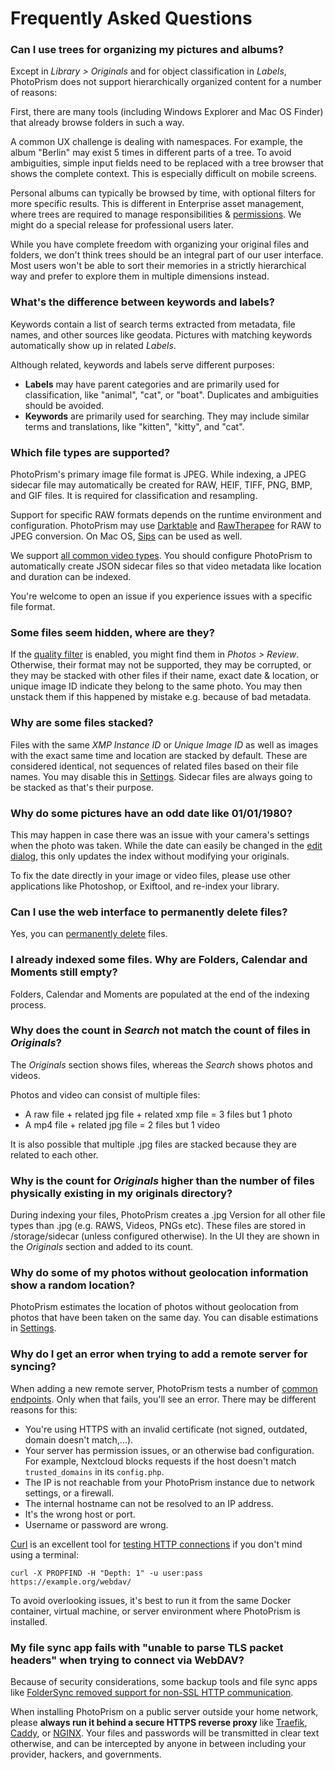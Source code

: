 # Frequently Asked Questions

### Can I use trees for organizing my pictures and albums? ###

Except in *Library > Originals* and for object classification in *Labels*, PhotoPrism does not
support hierarchically organized content for a number of reasons:

First, there are many tools (including Windows Explorer and Mac OS Finder) that already browse folders in such a way.

A common UX challenge is dealing with namespaces.
For example, the album "Berlin" may exist 5 times in different parts of a tree.
To avoid ambiguities, simple input fields need to be replaced with a tree browser that 
shows the complete context.
This is especially difficult on mobile screens.

Personal albums can typically be browsed by time, with optional filters for more specific results.
This is different in Enterprise asset management, where trees are required to manage 
responsibilities & [permissions](https://github.com/photoprism/photoprism/issues/455#issuecomment-675859270). 
We might do a special release for professional users later. 

While you have complete freedom with organizing your original files and folders,
we don't think trees should be an integral part of our user interface.
Most users won't be able to sort their memories in a strictly hierarchical way 
and prefer to explore them in multiple dimensions instead.

### What's the difference between keywords and labels? ###

Keywords contain a list of search terms extracted from metadata, file names, and other sources 
like geodata. Pictures with matching keywords automatically show up in related *Labels*. 

Although related, keywords and labels serve different purposes:

* **Labels** may have parent categories and are primarily used for classification, like "animal", "cat", or "boat". 
  Duplicates and ambiguities should be avoided.
* **Keywords** are primarily used for searching. They may include similar terms and translations,
  like "kitten", "kitty", and "cat".

### Which file types are supported? ###

PhotoPrism's primary image file format is JPEG.
While indexing, a JPEG sidecar file may automatically be created for RAW, HEIF, TIFF, PNG, BMP, 
and GIF files. It is required for classification and resampling.

Support for specific RAW formats depends on the runtime environment and configuration. PhotoPrism may use 
[Darktable](https://www.darktable.org/) and [RawTherapee](https://rawtherapee.com/) for RAW to JPEG conversion. 
On Mac OS, [Sips](https://ss64.com/osx/sips.html) can be used as well.

We support [all common video types](../developer-guide/media/videos.md).
You should configure PhotoPrism to automatically create JSON sidecar files so that
video metadata like location and duration can be indexed.

You're welcome to open an issue if you experience issues with a specific file format.

### Some files seem hidden, where are they? ###

If the [quality filter](organize/review.md) is enabled, you might find them in *Photos > Review*. Otherwise, their
format may not be supported, they may be corrupted, or they may be stacked with other files if their name, 
exact date & location, or unique image ID indicate they belong to the same photo. You may then unstack 
them if this happened by mistake e.g. because of bad metadata.

### Why are some files stacked? ###

Files with the same *XMP Instance ID* or *Unique Image ID* as well 
as images with the exact same time and location are stacked by default. These are considered identical, not sequences 
of related files based on their file names. You may disable this in [Settings](settings/library.md). Sidecar files are always going to be stacked as that's their purpose.

### Why do some pictures have an odd date like 01/01/1980? ###

This may happen in case there was an issue with your camera's settings when the photo was taken.
While the date can easily be changed in the [edit dialog](organize/edit.md), this only updates the index 
without modifying your originals.

To fix the date directly in your image or video files, please use other applications
like Photoshop, or Exiftool, and re-index your library.

### Can I use the web interface to permanently delete files? ###

Yes, you can [permanently delete](./organize/delete.md) files.

### I already indexed some files. Why are Folders, Calendar and Moments still empty? ###

Folders, Calendar and Moments are populated at the end of the indexing process.

### Why does the count in *Search* not match the count of files in *Originals*? ###

The *Originals* section shows files, whereas the *Search* shows photos and videos. 

Photos and video can consist of multiple files:

* A raw file + related jpg file + related xmp file = 3 files but 1 photo
* A mp4 file + related jpg file = 2 files but 1 video

It is also possible that multiple .jpg files are stacked because they are related to each other.
  
### Why is the count for *Originals* higher than the number of files physically existing in my originals directory? ###

During indexing your files, PhotoPrism creates a .jpg Version for all other file types than .jpg (e.g. RAWS, Videos, PNGs etc). 
These files are stored in /storage/sidecar (unless configured otherwise). 
In the UI they are shown in the *Originals* section and added to its count.

### Why do some of my photos without geolocation information show a random location? ###

PhotoPrism estimates the location of photos without geolocation from photos that have been taken on the same day.
You can disable estimations in [Settings](./settings/general.md).

### Why do I get an error when trying to add a remote server for syncing? ###

When adding a new remote server, PhotoPrism tests a number of 
[common endpoints](https://raw.githubusercontent.com/photoprism/photoprism/develop/internal/remote/heuristic.go).
Only when that fails, you'll see an error. There may be different reasons for this:

- You're using HTTPS with an invalid certificate (not signed, outdated, domain doesn't match,...).
- Your server has permission issues, or an otherwise bad configuration. For example, Nextcloud blocks requests
  if the host doesn't match `trusted_domains` in its `config.php`.
- The IP is not reachable from your PhotoPrism instance due to network settings, or a firewall.
- The internal hostname can not be resolved to an IP address.
- It's the wrong host or port.
- Username or password are wrong.

[Curl](https://curl.se/) is an excellent tool for 
[testing HTTP connections](https://code.blogs.iiidefix.net/posts/webdav-with-curl/) if you don't mind using a terminal:

```
curl -X PROPFIND -H "Depth: 1" -u user:pass https://example.org/webdav/
```

To avoid overlooking issues, it's best to run it from the same Docker container, virtual machine, 
or server environment where PhotoPrism is installed.

### My file sync app fails with "unable to parse TLS packet headers" when trying to connect via WebDAV? ###

Because of security considerations, some backup tools and file sync apps like
[FolderSync removed support for non-SSL HTTP communication](https://www.tacit.dk/foldersync/faq/#i-can-not-connect-to-a-non-https-webdav-server-why).

When installing PhotoPrism on a public server outside your home network, please **always run it
behind a secure HTTPS reverse proxy** like [Traefik](../getting-started/proxies/traefik.md),
[Caddy](../getting-started/proxies/caddy-2.md), or [NGINX](../getting-started/proxies/nginx.md).
Your files and passwords will be transmitted in clear text otherwise, and can be intercepted
by anyone in between including your provider, hackers, and governments.